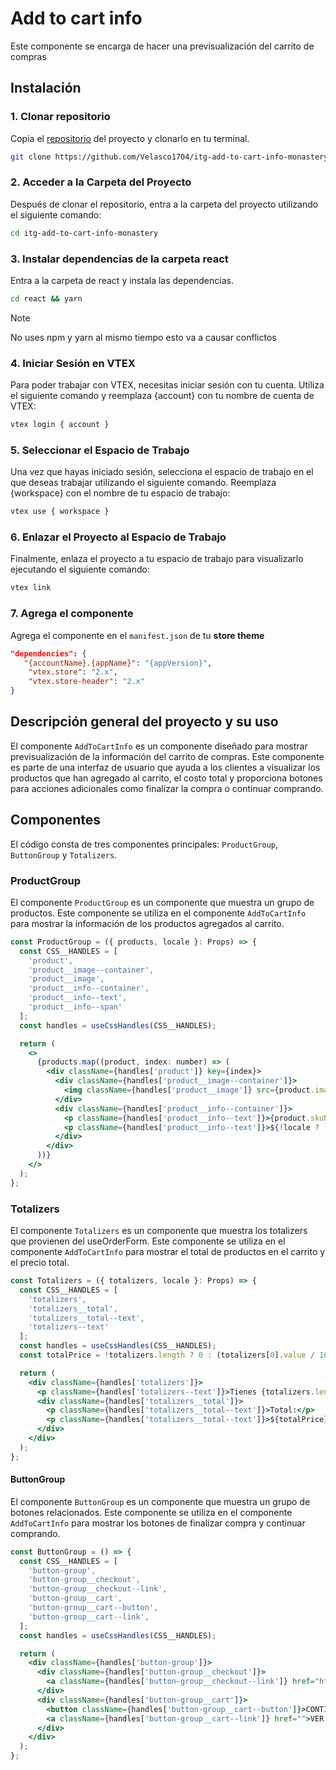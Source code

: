 # Add to cart info 

Este componente se encarga de hacer una previsualización del carrito de compras

## Instalación

### 1. Clonar repositorio

Copia el [repositorio](https://github.com/Velasco1704/itg-add-to-cart-info-monastery/) del proyecto y clonarlo en tu terminal.

```bash
git clone https://github.com/Velasco1704/itg-add-to-cart-info-monastery/
```

### 2. Acceder a la Carpeta del Proyecto

Después de clonar el repositorio, entra a la carpeta del proyecto utilizando el siguiente comando:

```bash
cd itg-add-to-cart-info-monastery
```

### 3. Instalar dependencias de la carpeta react

Entra a la carpeta de react y instala las dependencias.

```bash
cd react && yarn
```

> [!NOTE]
> No uses npm y yarn al mismo tiempo esto va a causar conflictos

### 4. Iniciar Sesión en VTEX

Para poder trabajar con VTEX, necesitas iniciar sesión con tu cuenta. Utiliza el siguiente comando y reemplaza {account} con tu nombre de cuenta de VTEX:

```bash
vtex login { account }
```

### 5. Seleccionar el Espacio de Trabajo

Una vez que hayas iniciado sesión, selecciona el espacio de trabajo en el que deseas trabajar utilizando el siguiente comando. Reemplaza {workspace} con el nombre de tu espacio de trabajo:

```bash
vtex use { workspace }
```

### 6. Enlazar el Proyecto al Espacio de Trabajo

Finalmente, enlaza el proyecto a tu espacio de trabajo para visualizarlo ejecutando el siguiente comando:

```bash
vtex link
```

### 7. Agrega el componente

Agrega el componente en el `manifest.json` de tu **store theme**

```JSON
"dependencies": {
   "{accountName}.{appName}": "{appVersion}",
    "vtex.store": "2.x",
    "vtex.store-header": "2.x"
}
```

## Descripción general del proyecto y su uso

El componente `AddToCartInfo` es un componente diseñado para mostrar previsualización de la información del carrito de compras. Este componente es parte de una interfaz de usuario que ayuda a los clientes a visualizar los productos que han agregado al carrito, el costo total y proporciona botones para acciones adicionales como finalizar la compra o continuar comprando.

## Componentes

El código consta de tres componentes principales: `ProductGroup`, `ButtonGroup` y `Totalizers`.

### ProductGroup

El componente `ProductGroup` es un componente que muestra un grupo de productos. Este componente se utiliza en el componente `AddToCartInfo` para mostrar la información de los productos agregados al carrito.

```jsx
const ProductGroup = ({ products, locale }: Props) => {
  const CSS__HANDLES = [
    'product',
    'product__image--container',
    'product__image',
    'product__info--container',
    'product__info--text',
    'product__info--span'
  ];
  const handles = useCssHandles(CSS__HANDLES);

  return (
    <>
      {products.map((product, index: number) => (
        <div className={handles['product']} key={index}>
          <div className={handles['product__image--container']}>
            <img className={handles['product__image']} src={product.imageUrls.at1x} alt={product.skuName} />
          </div>
          <div className={handles['product__info--container']}>
            <p className={handles['product__info--text']}>{product.skuName} <span className={handles['product__info--span']}>(X {product.quantity})</span></p>
            <p className={handles['product__info--text']}>${!locale ? `${product.price / 100}` : (product.price / 100).toLocaleString(locale)}</p>
          </div>
        </div>
      ))}
    </>
  );
};
```

### Totalizers

El componente `Totalizers` es un componente que muestra los totalizers que provienen del useOrderForm. Este componente se utiliza en el componente `AddToCartInfo` para mostrar el total de productos en el carrito y el precio total.

```jsx
const Totalizers = ({ totalizers, locale }: Props) => {
  const CSS__HANDLES = [
    'totalizers',
    'totalizers__total',
    'totalizers__total--text',
    'totalizers--text'
  ];
  const handles = useCssHandles(CSS__HANDLES);
  const totalPrice = !totalizers.length ? 0 : (totalizers[0].value / 100).toLocaleString(locale);

  return (
    <div className={handles['totalizers']}>
      <p className={handles['totalizers--text']}>Tienes {totalizers.length} productos en tu carrito</p>
      <div className={handles['totalizers__total']}>
        <p className={handles['totalizers__total--text']}>Total:</p>
        <p className={handles['totalizers__total--text']}>${totalPrice}</p>
      </div>
    </div>
  );
};
```

#### ButtonGroup

El componente `ButtonGroup` es un componente que muestra un grupo de botones relacionados. Este componente se utiliza en el componente `AddToCartInfo` para mostrar los botones de finalizar compra y continuar comprando.

```jsx
const ButtonGroup = () => {
  const CSS__HANDLES = [
    'button-group',
    'button-group__checkout',
    'button-group__checkout--link',
    'button-group__cart',
    'button-group__cart--button',
    'button-group__cart--link',
  ];
  const handles = useCssHandles(CSS__HANDLES);

  return (
    <div className={handles['button-group']}>
      <div className={handles['button-group__checkout']}>
        <a className={handles['button-group__checkout--link']} href="https://danielvelasco--itglobers.myvtex.com/checkout/#/cart">FINALIZAR COMPRA</a>
      </div>
      <div className={handles['button-group__cart']}>
        <button className={handles['button-group__cart--button']}>CONTINUAR COMPRANDO</button>
        <a className={handles['button-group__cart--link']} href="">VER CARRITO</a>
      </div>
    </div>
  );
};
```
